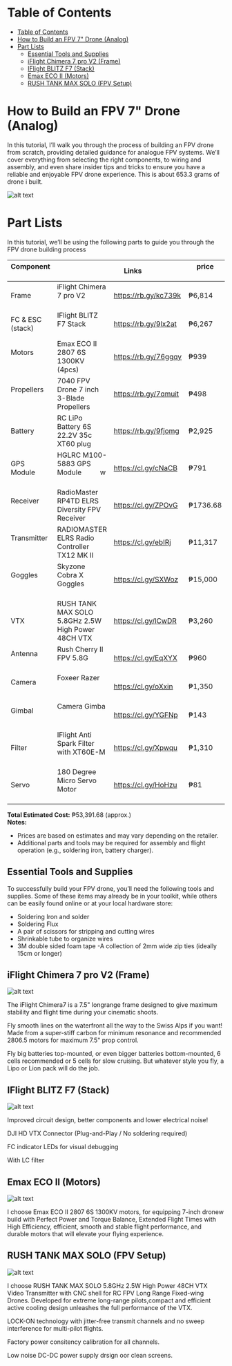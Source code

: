 # Table of Contents

- [Table of Contents](#table-of-contents)
- [How to Build an FPV 7" Drone (Analog)](#how-to-build-an-fpv-7-drone-analog)
- [Part Lists](#part-lists)
  - [Essential Tools and Supplies](#essential-tools-and-supplies)
  - [iFlight Chimera 7 pro V2 (Frame)](#iflight-chimera-7-pro-v2-frame)
  - [IFlight BLITZ F7 (Stack)](#iflight-blitz-f7-stack)
  - [Emax ECO II (Motors)](#emax-eco-ii-motors)
  - [RUSH TANK MAX SOLO (FPV Setup)](#rush-tank-max-solo-fpv-setup)


# How to Build an FPV 7" Drone (Analog)

In this tutorial, I’ll walk you through the process of building an FPV drone from scratch, providing detailed guidance for analogue FPV systems. We’ll cover everything from selecting the right components, to wiring and assembly, and even share insider tips and tricks to ensure you have a reliable and enjoyable FPV drone experience. This is about 653.3 grams of drone i built.

![alt text](<img/shared image.jpg>)

# Part Lists
In this tutorial, we’ll be using the following parts to guide you through the FPV drone building process

| Component       |                                                  | Links                 |     price      |
|-----------------|--------------------------------------------------|-----------------------|----------------|
| Frame           |iFlight Chimera 7 pro V2                          |https://rb.gy/kc739k   | ₱6,814 |
| FC & ESC (stack)|IFlight BLITZ F7 Stack                            |https://rb.gy/9lx2at   | ₱6,267 |
| Motors          |Emax ECO II 2807 6S 1300KV (4pcs)                 |https://rb.gy/76ggqy   | ₱939   | 
| Propellers      |7040 FPV Drone 7 inch 3-Blade Propellers          |https://rb.gy/7qmuit   | ₱498   |
| Battery         |RC LiPo Battery 6S 22.2V 35c XT60 plug            |https://rb.gy/9fjomg   | ₱2,925 |
| GPS Module      |HGLRC M100-5883 GPS Module              w          |https://cl.gy/cNaCB    | ₱791   |
| Receiver        |RadioMaster RP4TD ELRS Diversity FPV Receiver     |https://cl.gy/ZPOvG    | ₱1736.68 |
| Transmitter     |RADIOMASTER ELRS Radio Controller TX12 MK II      |https://cl.gy/ebIRj    | ₱11,317|
| Goggles         |Skyzone Cobra X Goggles                           |https://cl.gy/SXWoz    | ₱15,000|
| VTX             |RUSH TANK MAX SOLO 5.8GHz 2.5W High Power 48CH VTX|https://cl.gy/lCwDR    | ₱3,260 |
| Antenna         |Rush Cherry II FPV 5.8G                           |https://cl.gy/EqXYX    | ₱960   |
| Camera          |Foxeer Razer                                      |https://cl.gy/oXxin    | ₱1,350 |
| Gimbal          |Camera Gimba                                      |https://cl.gy/YGFNp    | ₱143   |
| Filter          |IFlight Anti Spark Filter with XT60E-M            |https://cl.gy/Xpwqu    | ₱1,310 |
| Servo           |180 Degree  Micro Servo Motor                     |https://cl.gy/HoHzu    | ₱81    |

**Total Estimated Cost:** <span class="math-inline">₱53,391.68 \(approx\.\)<br>
**Notes:**
* Prices are based on estimates and may vary depending on the retailer.
* Additional parts and tools may be required for assembly and flight operation (e.g., soldering iron, battery charger).
</span>

## Essential Tools and Supplies
To successfully build your FPV drone, you’ll need the following tools and supplies. Some of these items may already be in your toolkit, while others can be easily found online or at your local hardware store:
- Soldering Iron and solder
- Soldering Flux
- A pair of scissors for stripping and cutting wires
- Shrinkable tube to organize wires
- 3M double sided foam tape
-A collection of 2mm wide zip ties (ideally 15cm or longer)

## iFlight Chimera 7 pro V2 (Frame)
![alt text](img/frame.png)

The iFlight Chimera7 is a 7.5" longrange frame designed to give maximum stability and flight time during your cinematic shoots.

Fly smooth lines on the waterfront all the way to the Swiss Alps if you want! Made from a super-stiff carbon for minimum resonance and recommended 2806.5 motors for maximum 7.5" prop control.

Fly big batteries top-mounted, or even bigger batteries bottom-mounted, 6 cells recommended or 5 cells for slow cruising. But whatever style you fly, a Lipo or Lion pack will do the job.

## IFlight BLITZ F7 (Stack)
![alt text](img/stack.png)

Improved circuit design, better components and lower electrical noise!

DJI HD VTX Connector (Plug-and-Play / No soldering required)

FC indicator LEDs for visual debugging

With LC filter

## Emax ECO II (Motors)
![alt text](img/motor.png)

I choose Emax ECO II 2807 6S 1300KV motors, for equipping 7-inch dronew build with Perfect Power and Torque Balance, Extended Flight Times with High Efficiency, efficient, smooth and stable flight performance, and durable motors that will elevate your flying experience.

## RUSH TANK MAX SOLO (FPV Setup)
![alt text](img/VTX.png)

I choose RUSH TANK MAX SOLO 5.8GHz 2.5W High Power 48CH VTX Video Transmitter with CNC shell for RC FPV Long Range Fixed-wing Drones. Developed for extreme long-range pilots,compact and efficient active cooling design unleashes the full performance of the VTX.

LOCK-ON technology with jitter-free transmit channels and no sweep interference for multi-pilot flights.

Factory power consitency calibration for all channels.

Low noise DC-DC power supply drsign oor clean screens.  